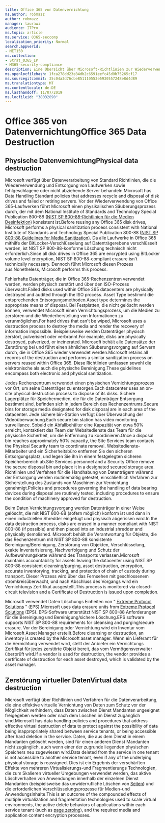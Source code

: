 ```yaml
---
title: Office 365 von Datenvernichtung
ms.author: robmazz
author: robmazz
manager: laurawi
audience: ITPro
ms.topic: article
ms.service: O365-seccomp
localization_priority: Normal
search.appverid:
- MET150
ms.collection:
- Strat_O365_IP
- M365-security-compliance
description: Eine Übersicht über Microsoft-Richtlinien zur Wiederverwendung, Entsorgung oder Vernichtung von Office 365 Datenträgern und Servern im Rechenzentrum.
ms.openlocfilehash: 1fca278dd23e84db2c6591eefc45d0b75265cf17
ms.sourcegitcommit: 35c04a3d76cbe851110553e5930557248e8d4d89
ms.translationtype: MT
ms.contentlocale: de-DE
ms.lasthandoff: 11/07/2019
ms.locfileid: "38032090"
---
```

# <a name="office-365-data-destruction"></a><span data-ttu-id="44809-103">Office 365 von Datenvernichtung</span><span class="sxs-lookup"><span data-stu-id="44809-103">Office 365 Data Destruction</span></span>

## <a name="physical-data-destruction"></a><span data-ttu-id="44809-104">Physische Datenvernichtung</span><span class="sxs-lookup"><span data-stu-id="44809-104">Physical data destruction</span></span>

<span data-ttu-id="44809-105">Microsoft verfügt über Datenverarbeitung von Standard Richtlinien, die die Wiederverwendung und Entsorgung von Laufwerken sowie fehlgeschlagene oder nicht abziehende Server behandeln.</span><span class="sxs-lookup"><span data-stu-id="44809-105">Microsoft has Data Handling Standard policies that addresses recycle and disposal of disk drives and failed or retiring servers.</span></span> <span data-ttu-id="44809-106">Vor der Wiederverwendung von Office 365-Laufwerken führt Microsoft einen physikalischen Säuberungsprozess durch, der mit dem National Institute of Standards and Technology Special Publication 800-88 ([NIST SP 800-88-Richtlinien für die Medien Desinfektion](https://nvlpubs.nist.gov/nistpubs/SpecialPublications/NIST.SP.800-88r1.pdf)) konsistent ist.</span><span class="sxs-lookup"><span data-stu-id="44809-106">Before reusing any Office 365 disk drives, Microsoft performs a physical sanitization process consistent with National Institute of Standards and Technology Special Publication 800-88 ([NIST SP 800-88 Guidelines for Media Sanitization](https://nvlpubs.nist.gov/nistpubs/SpecialPublications/NIST.SP.800-88r1.pdf)).</span></span> <span data-ttu-id="44809-107">Da alle Laufwerke in Office 365 mithilfe der BitLocker-Verschlüsselung auf Datenträgerebene verschlüsselt werden, ist NIST SP 800-88-konforme Löschung technisch nicht erforderlich.</span><span class="sxs-lookup"><span data-stu-id="44809-107">Since all disk drives in Office 365 are encrypted using BitLocker volume level encryption, NIST SP 800-88-compliant erasure isn't technically necessary.</span></span> <span data-ttu-id="44809-108">Dennoch führt Microsoft diesen Prozess aus.</span><span class="sxs-lookup"><span data-stu-id="44809-108">Nonetheless, Microsoft performs this process.</span></span>

<span data-ttu-id="44809-109">Fehlerhafte Datenträger, die in Office 365-Rechenzentren verwendet werden, werden physisch zerstört und über den ISO-Prozess überwacht.</span><span class="sxs-lookup"><span data-stu-id="44809-109">Failed disks used within Office 365 datacenters are physically destroyed and audited through the ISO process.</span></span> <span data-ttu-id="44809-110">Asset Type bestimmt die entsprechenden Entsorgungsmethoden.</span><span class="sxs-lookup"><span data-stu-id="44809-110">Asset type determines the appropriate means of disposal.</span></span> <span data-ttu-id="44809-111">Bei Festplatten, die nicht gelöscht werden können, verwendet Microsoft einen Vernichtungsprozess, um die Medien zu zerstören und die Wiederherstellung von Informationen zu verunmöglichen.</span><span class="sxs-lookup"><span data-stu-id="44809-111">For hard drives that can't be wiped, Microsoft uses a destruction process to destroy the media and render the recovery of information impossible.</span></span> <span data-ttu-id="44809-112">Beispielsweise werden Datenträger physisch zerstört, pulverisiert oder verbrannt.</span><span class="sxs-lookup"><span data-stu-id="44809-112">For example, disks are physically destroyed, pulverized, or incinerated.</span></span> <span data-ttu-id="44809-113">Microsoft behält alle Datensätze der Zerstörung bei und führt einen ähnlichen Säuberungsvorgang auf Servern durch, die in Office 365 wieder verwendet werden.</span><span class="sxs-lookup"><span data-stu-id="44809-113">Microsoft retains all records of the destruction and performs a similar sanitization process on servers reused within Office 365.</span></span> <span data-ttu-id="44809-114">Diese Richtlinien umfassen sowohl die elektronische als auch die physische Bereinigung.</span><span class="sxs-lookup"><span data-stu-id="44809-114">These guidelines encompass both electronic and physical sanitization.</span></span>

<span data-ttu-id="44809-115">Jedes Rechenzentrum verwendet einen physischen Vernichtungsprozess vor Ort, um seine Datenträger zu entsorgen.</span><span class="sxs-lookup"><span data-stu-id="44809-115">Each datacenter uses an on-site physical destruction process to dispose of its disks.</span></span> <span data-ttu-id="44809-116">Sichere Lagerplätze für Speichermedien, die für die Datenträger Entsorgung bestimmt sind, befinden sich in jedem Bereich des Rechenzentrums.</span><span class="sxs-lookup"><span data-stu-id="44809-116">Secure bins for storage media designated for disk disposal are in each area of the datacenter.</span></span> <span data-ttu-id="44809-117">Jede sichere bin-Station verfügt über Überwachung der Videoüberwachung.</span><span class="sxs-lookup"><span data-stu-id="44809-117">Each secure bin station has video monitoring surveillance.</span></span> <span data-ttu-id="44809-118">Sobald ein Abfallbehälter eine Kapazität von etwa 50% erreicht, kontaktiert das Team der Websitedienste das Team für die physische Sicherheit, um die Entfernung zu koordinieren.</span><span class="sxs-lookup"><span data-stu-id="44809-118">Once a disposal bin reaches approximately 50% capacity, the Site Services team contacts the Physical Security team to coordinate removal.</span></span> <span data-ttu-id="44809-119">Websitedienste-Mitarbeiter und ein Sicherheitsbüro entfernen Sie den sicheren Entsorgungsplatz, und legen Sie ihn in einem festgelegten sicheren Speicherbereich ab.</span><span class="sxs-lookup"><span data-stu-id="44809-119">Site Services personnel and a Security Office remove the secure disposal bin and place it in a designated secured storage area.</span></span> <span data-ttu-id="44809-120">Richtlinien und Verfahren für die Handhabung von Datenträgern während der Entsorgung werden routinemäßig getestet, einschließlich Verfahren zur Sicherstellung des Zustands von Maschinen zur Vernichtung genehmigt.</span><span class="sxs-lookup"><span data-stu-id="44809-120">Policies and procedures governing the handling of data bearing devices during disposal are routinely tested, including procedures to ensure the condition of machinery approved for destruction.</span></span>

<span data-ttu-id="44809-121">Beim Daten Vernichtungsvorgang werden Datenträger in einer Weise gelöscht, die mit NIST 800-88 (sofern möglich) konform ist und dann in einen industriellen Shredder eingefügt und physisch abgerissen wird.</span><span class="sxs-lookup"><span data-stu-id="44809-121">In the data destruction process, disks are erased in a manner compliant with NIST 800-88 (if possible) and then placed into an industrial shredder and physically demolished.</span></span> <span data-ttu-id="44809-122">Microsoft behält die Verantwortung für Objekte, die das Rechenzentrum mit NIST SP 800-88 konsistente Bereinigung/Bereinigung, Zerstörung von Objekten, Verschlüsselung, exakte Inventarisierung, Nachverfolgung und Schutz der Aufbewahrungskette während des Transports verlassen.</span><span class="sxs-lookup"><span data-stu-id="44809-122">Microsoft maintains accountability for assets leaving the datacenter using NIST SP 800-88 consistent cleansing/purging, asset destruction, encryption, accurate inventorying, tracking, and protection of chain of custody during transport.</span></span> <span data-ttu-id="44809-123">Dieser Prozess wird über das Fernsehen mit geschlossenem stromkreisüberwacht, und nach Abschluss des Vorgangs wird ein Vernichtungs Zertifikat ausgestellt.</span><span class="sxs-lookup"><span data-stu-id="44809-123">This process is monitored via closed-circuit television and a Certificate of Destruction is issued upon completion.</span></span>

<span data-ttu-id="44809-124">Microsoft verwendet Daten Löschungs Einheiten von " [Extreme Protocol Solutions](https://www.enterprisedataerasure.com/) " (EPS).</span><span class="sxs-lookup"><span data-stu-id="44809-124">Microsoft uses data erasure units from [Extreme Protocol Solutions](https://www.enterprisedataerasure.com/) (EPS).</span></span> <span data-ttu-id="44809-125">EPS-Software unterstützt NIST SP 800-88 Anforderungen für die Bereinigung und Bereinigung/sichere Löschung.</span><span class="sxs-lookup"><span data-stu-id="44809-125">EPS software supports NIST SP 800-88 requirements for cleansing and purging/secure erasure.</span></span> <span data-ttu-id="44809-126">Vor der Bereinigung oder Vernichtung wird ein Inventar vom Microsoft Asset Manager erstellt.</span><span class="sxs-lookup"><span data-stu-id="44809-126">Before cleansing or destruction, an inventory is created by the Microsoft asset manager.</span></span> <span data-ttu-id="44809-127">Wenn ein Lieferant für die Vernichtung verwendet wird, stellt der Anbieter ein Vernichtungs Zertifikat für jedes zerstörte Objekt bereit, das vom Vermögensverwalter überprüft wird.</span><span class="sxs-lookup"><span data-stu-id="44809-127">If a vendor is used for destruction, the vendor provides a certificate of destruction for each asset destroyed, which is validated by the asset manager.</span></span>

## <a name="virtual-data-destruction"></a><span data-ttu-id="44809-128">Zerstörung virtueller Daten</span><span class="sxs-lookup"><span data-stu-id="44809-128">Virtual data destruction</span></span>

<span data-ttu-id="44809-129">Microsoft verfügt über Richtlinien und Verfahren für die Datenverarbeitung, die eine effektive virtuelle Vernichtung von Daten zum Schutz vor der Möglichkeit verhindern, dass Daten zwischen Dienst Mandanten ungeeignet freigegeben werden oder nach dem Löschen im Dienst zugänglich sind.</span><span class="sxs-lookup"><span data-stu-id="44809-129">Microsoft has data handling policies and procedures that address effective virtual destruction of data to protect against the possibility of data being inappropriately shared between service tenants, or being accessible after hard deletion in the service.</span></span> <span data-ttu-id="44809-130">Daten, die aus dem Dienst in einem Mandanten gelöscht werden, sind für einen anderen Dienst Mandanten nicht zugänglich, auch wenn einer der zugrunde liegenden physischen Speichers neu zugewiesen wird.</span><span class="sxs-lookup"><span data-stu-id="44809-130">Data deleted from the service in one tenant is not accessible to another service tenant, even if any of the underlying physical storage is reassigned.</span></span> <span data-ttu-id="44809-131">Dies ist ein Ergebnis der verschärften Effekte von mehreren Virtualisierungs-und Fragmentierungs Technologien, die zum Skalieren virtueller Umgebungen verwendet werden, das aktive Löschverhalten von Anwendungen innerhalb der einzelnen Dienst Mandanten (beispielsweise das unwiderrufliche Löschen von [Seiten](https://docs.microsoft.com/office365/securitycompliance/office-365-exchange-online-data-deletion#page-zeroing)) und die erforderlichen Verschlüsselungsprozesse für Medien-und Anwendungsinhalte.</span><span class="sxs-lookup"><span data-stu-id="44809-131">This is an outcome of the compounded effects of multiple virtualization and fragmentation technologies used to scale virtual environments, the active delete behaviors of applications within each service tenant (such as [page zeroing](https://docs.microsoft.com/office365/securitycompliance/office-365-exchange-online-data-deletion#page-zeroing)), and the required media and application content encryption processes.</span></span>